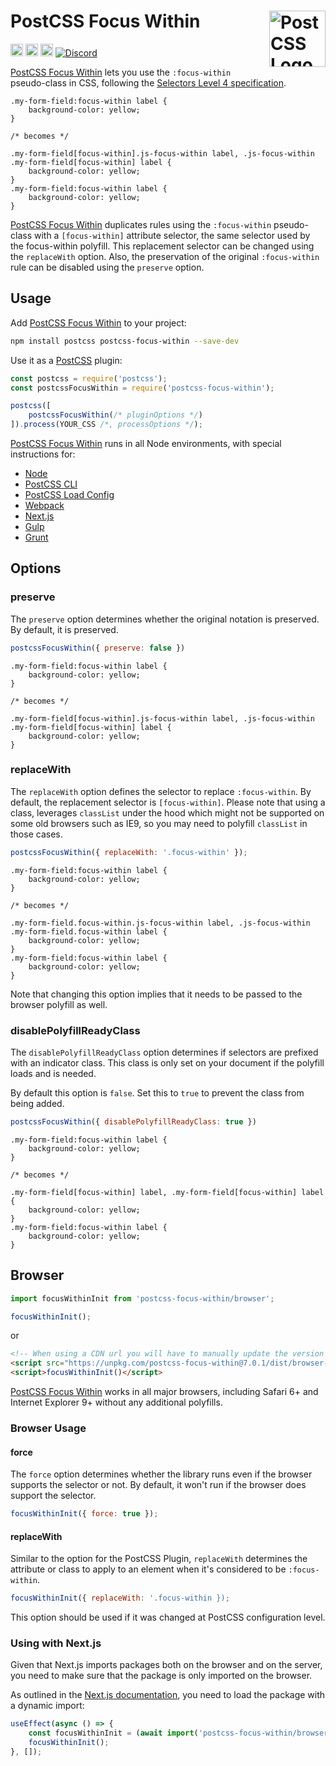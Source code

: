 # PostCSS Focus Within [<img src="https://postcss.github.io/postcss/logo.svg" alt="PostCSS Logo" width="90" height="90" align="right">][PostCSS]

[<img alt="npm version" src="https://img.shields.io/npm/v/postcss-focus-within.svg" height="20">][npm-url] [<img alt="CSS Standard Status" src="https://cssdb.org/images/badges/focus-within-pseudo-class.svg" height="20">][css-url] [<img alt="Build Status" src="https://github.com/csstools/postcss-plugins/workflows/test/badge.svg" height="20">][cli-url] [<img alt="Discord" src="https://shields.io/badge/Discord-5865F2?logo=discord&logoColor=white">][discord]

[PostCSS Focus Within] lets you use the `:focus-within` pseudo-class in CSS, 
following the [Selectors Level 4 specification].

```pcss
.my-form-field:focus-within label {
	background-color: yellow;
}

/* becomes */

.my-form-field[focus-within].js-focus-within label, .js-focus-within .my-form-field[focus-within] label {
	background-color: yellow;
}
.my-form-field:focus-within label {
	background-color: yellow;
}
```

[PostCSS Focus Within] duplicates rules using the `:focus-within` pseudo-class
with a `[focus-within]` attribute selector, the same selector used by the
focus-within polyfill. This replacement selector can be changed using the
`replaceWith` option. Also, the preservation of the original `:focus-within`
rule can be disabled using the `preserve` option.

## Usage

Add [PostCSS Focus Within] to your project:

```bash
npm install postcss postcss-focus-within --save-dev
```

Use it as a [PostCSS] plugin:

```js
const postcss = require('postcss');
const postcssFocusWithin = require('postcss-focus-within');

postcss([
	postcssFocusWithin(/* pluginOptions */)
]).process(YOUR_CSS /*, processOptions */);
```

[PostCSS Focus Within] runs in all Node environments, with special
instructions for:

- [Node](INSTALL.md#node)
- [PostCSS CLI](INSTALL.md#postcss-cli)
- [PostCSS Load Config](INSTALL.md#postcss-load-config)
- [Webpack](INSTALL.md#webpack)
- [Next.js](INSTALL.md#nextjs)
- [Gulp](INSTALL.md#gulp)
- [Grunt](INSTALL.md#grunt)

## Options

### preserve

The `preserve` option determines whether the original notation
is preserved. By default, it is preserved.

```js
postcssFocusWithin({ preserve: false })
```

```pcss
.my-form-field:focus-within label {
	background-color: yellow;
}

/* becomes */

.my-form-field[focus-within].js-focus-within label, .js-focus-within .my-form-field[focus-within] label {
	background-color: yellow;
}
```

### replaceWith

The `replaceWith` option defines the selector to replace `:focus-within`. By
default, the replacement selector is `[focus-within]`.
Please note that using a class, leverages `classList` under the hood which
might  not be supported on some old browsers such as IE9, so you may need
to polyfill `classList` in those cases.

```js
postcssFocusWithin({ replaceWith: '.focus-within' });
```

```pcss
.my-form-field:focus-within label {
	background-color: yellow;
}

/* becomes */

.my-form-field.focus-within.js-focus-within label, .js-focus-within .my-form-field.focus-within label {
	background-color: yellow;
}
.my-form-field:focus-within label {
	background-color: yellow;
}
```

Note that changing this option implies that it needs to be passed to the
browser polyfill as well.

### disablePolyfillReadyClass

The `disablePolyfillReadyClass` option determines if selectors are prefixed with an indicator class.
This class is only set on your document if the polyfill loads and is needed.

By default this option is `false`.
Set this to `true` to prevent the class from being added.

```js
postcssFocusWithin({ disablePolyfillReadyClass: true })
```

```pcss
.my-form-field:focus-within label {
	background-color: yellow;
}

/* becomes */

.my-form-field[focus-within] label, .my-form-field[focus-within] label {
	background-color: yellow;
}
.my-form-field:focus-within label {
	background-color: yellow;
}
```

## Browser

```js
import focusWithinInit from 'postcss-focus-within/browser';

focusWithinInit();
```

or

```html
<!-- When using a CDN url you will have to manually update the version number -->
<script src="https://unpkg.com/postcss-focus-within@7.0.1/dist/browser-global.js"></script>
<script>focusWithinInit()</script>
```

[PostCSS Focus Within] works in all major browsers, including Safari 6+ and
Internet Explorer 9+ without any additional polyfills.

### Browser Usage

#### force

The `force` option determines whether the library runs even if the browser
supports the selector or not. By default, it won't run if the browser does
support the selector.

```js
focusWithinInit({ force: true });
```

#### replaceWith

Similar to the option for the PostCSS Plugin, `replaceWith` determines the
attribute or class to apply to an element when it's considered to be `:focus-within`.

```js
focusWithinInit({ replaceWith: '.focus-within });
```

This option should be used if it was changed at PostCSS configuration level.

### Using with Next.js

Given that Next.js imports packages both on the browser and on the server, you need to make sure that the package is only imported on the browser.

As outlined in the [Next.js documentation](https://nextjs.org/docs/advanced-features/dynamic-import#with-external-libraries), you need to load the package with a dynamic import:

```jsx
useEffect(async () => {
	const focusWithinInit = (await import('postcss-focus-within/browser')).default;
	focusWithinInit();
}, []);
```

[cli-url]: https://github.com/csstools/postcss-plugins/actions/workflows/test.yml?query=workflow/test
[css-url]: https://cssdb.org/#focus-within-pseudo-class
[discord]: https://discord.gg/bUadyRwkJS
[npm-url]: https://www.npmjs.com/package/postcss-focus-within

[PostCSS]: https://github.com/postcss/postcss
[PostCSS Focus Within]: https://github.com/csstools/postcss-plugins/tree/main/plugins/postcss-focus-within
[Selectors Level 4 specification]: https://www.w3.org/TR/selectors-4/#the-focus-within-pseudo
